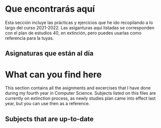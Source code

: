 # Que encontrarás aquí
Esta sección incluye las prácticas y ejercicios que he ido recopilando a lo largo del curso 2021-2022. Las asiganturas aquí listadas se corresponden con el plan de estudios 40, en extinción, pero puedes usarlas como referencia para la tuyas.

## Asignaturas que están al día

# What can you find here
This section contains all the asignments and excercises that I have done during my fourth year in Computer Science. Subjects listed on this files are currently on extinction process, as newly studies plan came into effect last year, but you can use then as a reference.

## Subjects that are up-to-date
